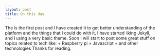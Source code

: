 ```yaml
---
layout: post
title: On this day
---
```

The is the first post and I have created it to get better understanding of the platform and the things that I could do with it, I have started liking Jekyll, and I using a very basic theme.
Soon I will start to post some great stuff on topics related to tech like:
	+ Raspberry pi
	+ Javascript 
	+ and other technologies
Thanks for reading.
